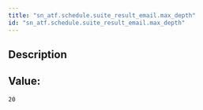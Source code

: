 ```yaml
---
title: "sn_atf.schedule.suite_result_email.max_depth"
id: "sn_atf.schedule.suite_result_email.max_depth"
---
```

## Description



## Value: 
```
20
```